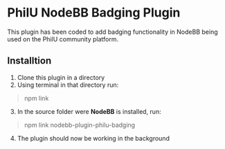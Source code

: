 PhilU NodeBB Badging Plugin
=======

This plugin has been coded to add badging functionality in NodeBB being used on the PhilU community platform.

## Installtion

1. Clone this plugin in a directory
2. Using terminal in that directory run:
  > npm link
3. In the source folder were **NodeBB** is installed, run:
  > npm link nodebb-plugin-philu-badging
4. The plugin should now be working in the background
